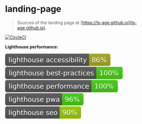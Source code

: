 # landing-page

> Sources of the landing page at [https://ls-age.github.io](ls-age.github.io).

[![CircleCI](https://circleci.com/gh/LukasHechenberger/landing-page.svg?style=svg)](https://circleci.com/gh/LukasHechenberger/landing-page)

**Lighthouse performance:**

![Accessibility](./docs/assets/lighthouse_accessibility.svg)
![Best practices](./docs/assets/lighthouse_best-practices.svg)
![Performance](./docs/assets/lighthouse_performance.svg)
![Progressive Web App](./docs/assets/lighthouse_pwa.svg)
![SEO](./docs/assets/lighthouse_seo.svg)
